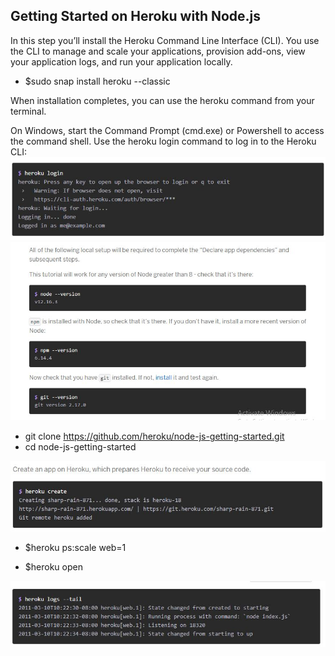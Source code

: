 
## Getting Started on Heroku with Node.js
 In this step you’ll install the Heroku Command Line Interface (CLI). You use the CLI to manage and scale your applications, provision add-ons, view your application logs, and run your application locally.

- $sudo snap install heroku --classic

When installation completes, you can use the heroku command from your terminal.

On Windows, start the Command Prompt (cmd.exe) or Powershell to access the command shell.
Use the heroku login command to log in to the Heroku CLI:
![18](images/18.JPG)
![19](images/19.JPG)

- git clone https://github.com/heroku/node-js-getting-started.git
- cd node-js-getting-started

![20](images/20.JPG)

- $heroku ps:scale web=1

- $heroku open

![21](images/21.JPG)
